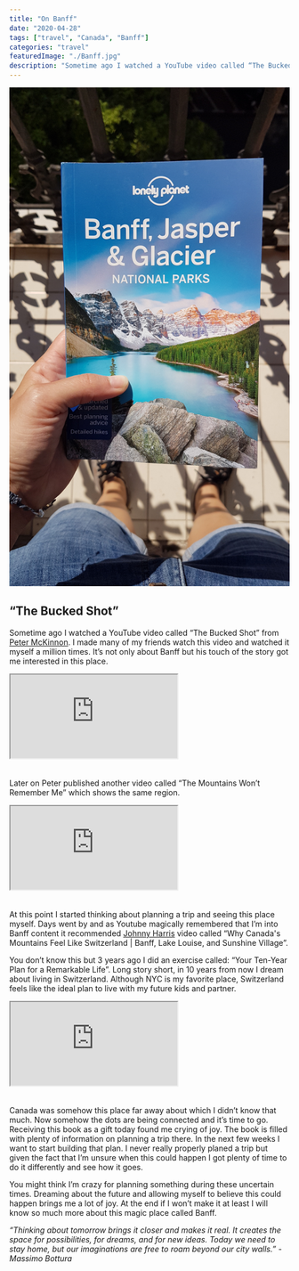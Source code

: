 ```yaml
---
title: "On Banff"
date: "2020-04-28"
tags: ["travel", "Canada", "Banff"]
categories: "travel"
featuredImage: "./Banff.jpg"
description: "Sometime ago I watched a YouTube video called “The Bucked Shot” from Peter McKinnon about a region in Canada called Banff. I fell in love with this place."
---
```


![Image with book about Banff](./Banff.jpg)

## “The Bucked Shot”

Sometime ago I watched a YouTube video called “The Bucked Shot” from <a href="https://www.youtube.com/channel/UC3DkFux8Iv-aYnTRWzwaiBA" target="_blank" class="articleLink">Peter McKinnon</a>. I made many of my friends watch this video and watched it myself a million times. It’s not only about Banff but his touch of the story got me interested in this place.

<div class="text-center">
<div class="embed-responsive embed-responsive-16by9 ">
  <iframe class="embed-responsive-item" src="https://www.youtube.com/embed/r25IWquxe9s"></iframe>
</div>
</div>
<br>

Later on Peter published another video called “The Mountains Won’t Remember Me” which shows the same region.

<div class="text-center">
<div class="embed-responsive embed-responsive-16by9 ">
  <iframe class="embed-responsive-item" src="https://www.youtube.com/embed/2Z0lv6qlj0Q"></iframe>
</div>
</div>
<br>

At this point I started thinking about planning a trip and seeing this place myself.
Days went by and as Youtube magically remembered that I’m into Banff content it recommended <a href="https://www.youtube.com/c/johnnyharris" target="_blank" class="articleLink">Johnny Harris</a> video called “Why Canada's Mountains Feel Like Switzerland | Banff, Lake Louise, and Sunshine Village”.

You don’t know this but 3 years ago I did an exercise called: “Your Ten-Year Plan for a Remarkable Life”. Long story short, in 10 years from now I dream about living in Switzerland. Although NYC is my favorite place, Switzerland feels like the ideal plan to live with my future kids and partner.
<br>

<div class="text-center">
<div class="embed-responsive embed-responsive-16by9 ">
  <iframe class="embed-responsive-item" src="https://www.youtube.com/embed/eOa1zbBureI"></iframe>
</div>
</div>
<br>

Canada was somehow this place far away about which I didn’t know that much. Now somehow the dots are being connected and it’s time to go.
Receiving this book as a gift today found me crying of joy. The book is filled with plenty of information on planning a trip there. In the next few weeks I want to start building that plan. I never really properly planed a trip but given the fact that I’m unsure when this could happen I got plenty of time to do it differently and see how it goes.

You might think I’m crazy for planning something during these uncertain times. Dreaming about the future and allowing myself to believe this could happen brings me a lot of joy. At the end if I won’t make it at least I will know so much more about this magic place called Banff.

_“Thinking about tomorrow brings it closer and makes it real. It creates the space for possibilities, for dreams, and for new ideas. Today we need to stay home, but our imaginations are free to roam beyond our city walls.” - Massimo Bottura_
